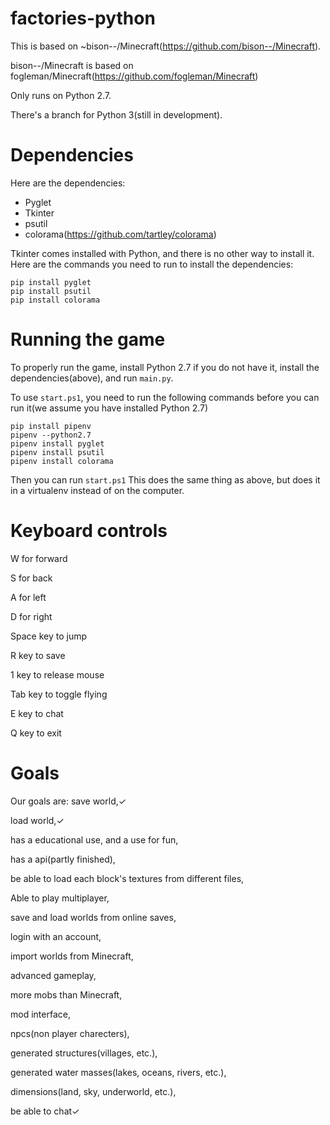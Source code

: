# factories-python
This is based on ~bison--/Minecraft(https://github.com/bison--/Minecraft).

bison--/Minecraft is based on fogleman/Minecraft(https://github.com/fogleman/Minecraft)

Only runs on Python 2.7.

There's a branch for Python 3(still in development).

# Dependencies
Here are the dependencies:
- Pyglet
- Tkinter
- psutil
- colorama(https://github.com/tartley/colorama)

Tkinter comes installed with Python, and there is no other way to install it.
Here are the commands you need to run to install the dependencies:

```
pip install pyglet
pip install psutil
pip install colorama
```
# Running the game

To properly run the game, install Python 2.7 if you do not have it, install the dependencies(above), and run ```main.py```.

To use ```start.ps1```, you need to run the following commands before you can run it(we assume you have installed Python 2.7)

```
pip install pipenv
pipenv --python2.7
pipenv install pyglet
pipenv install psutil
pipenv install colorama
```

Then you can run ```start.ps1```
This does the same thing as above, but does it in a virtualenv instead of on the computer.
# Keyboard controls
W for forward

S for back

A for left

D for right

Space key to jump

R key to save

1 key to release mouse

Tab key to toggle flying

E key to chat

Q key to exit

# Goals
Our goals are:
save world,✓

load world,✓

has a educational use, and a use for fun, 

has a api(partly finished), 

be able to load each block's textures from different files,

Able to play multiplayer,

save and load worlds from online saves,

login with an account,

import worlds from Minecraft,

advanced gameplay,

more mobs than Minecraft,

mod interface,

npcs(non player charecters),

generated structures(villages, etc.),

generated water masses(lakes, oceans, rivers, etc.),

dimensions(land, sky, underworld, etc.),

be able to chat✓
